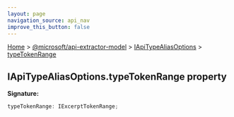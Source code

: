 ```yaml
---
layout: page
navigation_source: api_nav
improve_this_button: false
---
```



[Home](./index.md) &gt; [@microsoft/api-extractor-model](./api-extractor-model.md) &gt; [IApiTypeAliasOptions](./api-extractor-model.iapitypealiasoptions.md) &gt; [typeTokenRange](./api-extractor-model.iapitypealiasoptions.typetokenrange.md)

## IApiTypeAliasOptions.typeTokenRange property

<b>Signature:</b>

```typescript
typeTokenRange: IExcerptTokenRange;
```
